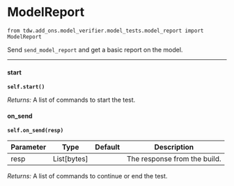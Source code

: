 # ModelReport

`from tdw.add_ons.model_verifier.model_tests.model_report import ModelReport`

Send `send_model_report` and get a basic report on the model.

***

#### start

**`self.start()`**

_Returns:_  A list of commands to start the test.

#### on_send

**`self.on_send(resp)`**


| Parameter | Type | Default | Description |
| --- | --- | --- | --- |
| resp |  List[bytes] |  | The response from the build. |

_Returns:_  A list of commands to continue or end the test.


